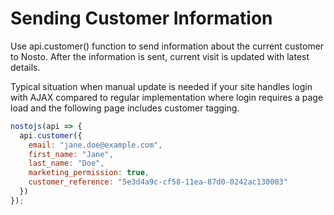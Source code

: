 # Sending Customer Information

Use api.customer\(\) function to send information about the current customer to Nosto. After the information is sent, current visit is updated with latest details.

Typical situation when manual update is needed if your site handles login with AJAX compared to regular implementation where login requires a page load and the following page includes customer tagging.

```javascript
nostojs(api => {
  api.customer({
    email: "jane.doe@example.com",
    first_name: "Jane",
    last_name: "Doe",
    marketing_permission: true,
    customer_reference: "5e3d4a9c-cf58-11ea-87d0-0242ac130003"
  })
});
```

